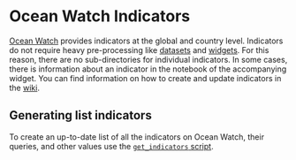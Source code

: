 # Ocean Watch Indicators
[Ocean Watch](https://oceanwatchdata.org) provides indicators at the global and country level. Indicators do not require heavy pre-processing like [datasets](../datasets/) and [widgets](../widgets/). For this reason, there are no sub-directories for individual indicators. In some cases, there is information about an indicator in the notebook of the accompanying widget. You can find information on how to create and update indicators in the [wiki](../wiki).

## Generating list indicators 
To create an up-to-date list of all the indicators on Ocean Watch, their queries, and other values use the [`get_indicators` script](get_indicators.py). 
